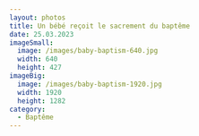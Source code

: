 ```yaml
---
layout: photos
title: Un bébé reçoit le sacrement du baptême
date: 25.03.2023
imageSmall:
  image: /images/baby-baptism-640.jpg
  width: 640
  height: 427
imageBig:
  image: /images/baby-baptism-1920.jpg
  width: 1920
  height: 1282
category:
  - Baptême
---
```

